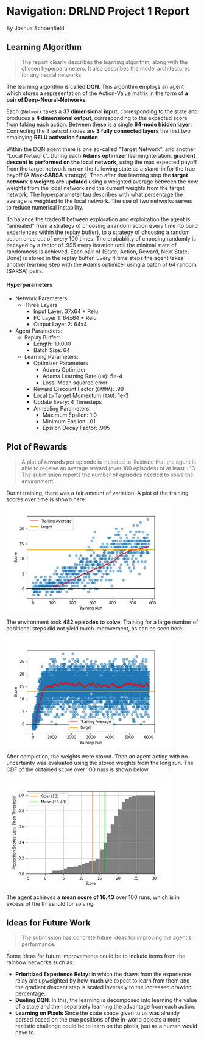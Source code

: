 # Navigation: DRLND Project 1 Report

By Joshua Schoenfield

## Learning Algorithm

> The report clearly describes the learning algorithm, along with the chosen hyperparameters. It also describes the model architectures for any neural networks.

The learning algorithm is called **DQN**. This algorithm employs an agent which stores a representation of the Action-Value matrix in the form of **a pair of Deep-Neural-Networks**.

Each `QNetwork` takes a **37 dimensional input**, corresponding to the state and produces a **4 dimensional output**, corresponding to the expected score from taking each action. Between these is a single **64-node hidden layer**. Connecting the 3 sets of nodes are **3 fully connected layers** the first two employing **RELU activation function**.

Within the DQN agent there is one so-called "Target Network", and another "Local Network". During each **Adams optimizer** learning iteration, **gradient descent is performed on the local network**, using the max expected payoff from the target network run on the following state as a stand-in for the true payoff (A **Max-SARSA** strategy). Then after that learning step the **target network's weights are updated** using a weighted average between the new weights from the local network and the current weights from the target network. The hyperparameter tau describes with what percentage the average is weighted to the local network. The use of two networks serves to reduce numerical instability.

To balance the tradeoff between exploration and exploitation the agent is "annealed" from a strategy of choosing a random action every time (to build experiences within the replay buffer), to a strategy of choosing a random action once out of every 100 times. The probability of choosing randomly is decayed by a factor of .995 every iteration until the minimal state of randomness is achieved. Each pair of (State, Action, Reward, Next State, Done) is stored in the replay buffer. Every 4 time steps the agent takes another learning step with the Adams optimizer using a batch of 64 random (SARSA) pairs. 

#### Hyperparameters

* Network Parameters:
  * Three Layers
    * Input Layer: 37x64 + Relu
    * FC Layer 1: 64x64 + Relu
    * Output Layer 2: 64x4
* Agent Parameters:
  * Replay Buffer:
    * Length: 10,000
    * Batch Size: 64
  * Learning Parameters:
    * Optimizer Parameters
      * Adams Optimizer
      * Adams Learning Rate (`LR`): 5e-4
      * Loss: Mean squared error
    * Reward Discount Factor (`GAMMA`): .99
    * Local to Target Momentum (`TAU`): 1e-3
    * Update Every: 4 Timesteps
    * Annealing Parameters:
      * Maximum Epsilon: 1.0
      * Minimum Epsilon: .01
      * Epsilon Decay Factor: .995


## Plot of Rewards

> A plot of rewards per episode is included to illustrate that the agent is able to receive an average reward (over 100 episodes) of at least +13. The submission reports the number of episodes needed to solve the environment.

[training_image]: ./Media/training_scores.png "Trained Agent"
[training_image_long]: ./Media/training_scores_LONG.png "Trained Agent Long Run"
[validation_image]: ./Media/validation_scores_cumulative.png "Trained Agent"

Durint training, there was a fair amount of variation. A plot of the training scores over time is shown here:
![Training Agent][training_image]

The environment took **482 episodes to solve**. Training for a large number of additional steps did not yield much improvement, as can be seen here:

![Training Agent Long][training_image_long]

After completion, the weights were stored. Then an agent acting with no uncertainty was evaluated using the stored weights from the long run. The CDF of the obtained score over 100 runs is shown below.

![Evaluating Agent][validation_image]

The agent achieves a **mean score of 16.43** over 100 runs, which is in excess of the threshold for solving.

## Ideas for Future Work

> The submission has concrete future ideas for improving the agent's performance.

Some ideas for future improvements could be to include items from the rainbow networks such as:

* **Prioritized Experience Relay**: in which the draws from the experience relay are upweighted by how much we expect to learn from them and the gradient descent step is scaled inversely to the increased drawing percentage.
* **Dueling DQN**: In this, the learning is decomposed into learning the value of a state and then separately learning the advantage from each action.
* **Learning on Pixels** Since the state space given to us was already parsed based on the true positions of the in-world objects a more realistic challenge could be to learn on the pixels, just as a human would have to.